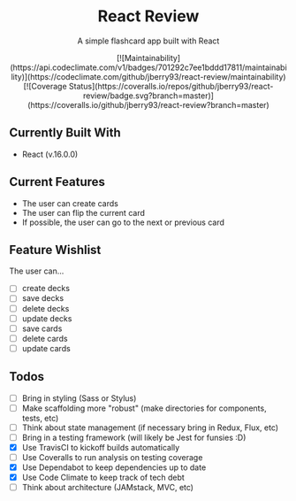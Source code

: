 <h1 align="center">React Review</h1>
<p align="center">
  A simple flashcard app built with React
</p>
<p align="center">
  [![Maintainability](https://api.codeclimate.com/v1/badges/701292c7ee1bddd17811/maintainability)](https://codeclimate.com/github/jberry93/react-review/maintainability)
  [![Coverage Status](https://coveralls.io/repos/github/jberry93/react-review/badge.svg?branch=master)](https://coveralls.io/github/jberry93/react-review?branch=master)
</p>

## Currently Built With
- React (v.16.0.0)

## Current Features
- The user can create cards
- The user can flip the current card
- If possible, the user can go to the next or previous card

## Feature Wishlist
The user can...
- [ ] create decks
- [ ] save decks
- [ ] delete decks
- [ ] update decks
- [ ] save cards
- [ ] delete cards
- [ ] update cards

## Todos
- [ ] Bring in styling (Sass or Stylus)
- [ ] Make scaffolding more "robust" (make directories for components, tests, etc)
- [ ] Think about state management (if necessary bring in Redux, Flux, etc)
- [ ] Bring in a testing framework (will likely be Jest for funsies :D)
- [x] Use TravisCI to kickoff builds automatically
- [ ] Use Coveralls to run analysis on testing coverage
- [x] Use Dependabot to keep dependencies up to date
- [x] Use Code Climate to keep track of tech debt
- [ ] Think about architecture (JAMstack, MVC, etc)
